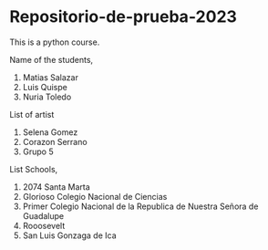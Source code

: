# Repositorio-de-prueba-2023
This is a python course.

Name of the students,
1. Matias Salazar
2. Luis Quispe
3. Nuria Toledo

List of artist
1. Selena Gomez
2. Corazon Serrano
3. Grupo 5

List Schools,
1. 2074 Santa Marta
2. Glorioso Colegio Nacional de Ciencias
3. Primer Colegio Nacional de la Republica de Nuestra Señora de Guadalupe
4. Rooosevelt
5. San Luis Gonzaga de Ica
